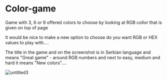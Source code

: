 # Color-game
Game with 3, 6 or 9 offered colors to choose by looking at RGB collor that is given on top of page 

It would be nice to make a new option to choose do you want RGB or HEX values to play with.... 

The title in the game and on the screenshot is in Serbian language and means "Great game" - around RGB numbers and next to easy, medium and hard it means "New colors"....


![untitled3](https://user-images.githubusercontent.com/31318398/31197332-06728e10-a951-11e7-8ff4-0af55445f058.png)



